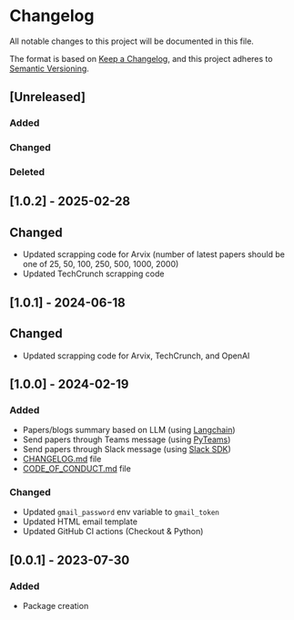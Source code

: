 # Changelog

All notable changes to this project will be documented in this file.

The format is based on [Keep a Changelog](https://keepachangelog.com/en/1.0.0/),
and this project adheres to [Semantic Versioning](https://semver.org/spec/v2.0.0.html).

## [Unreleased]

### Added

### Changed

### Deleted

## [1.0.2] - 2025-02-28

## Changed

- Updated scrapping code for Arvix (number of latest papers should be one of 25, 50, 100, 250, 500, 1000, 2000)
- Updated TechCrunch scrapping code

## [1.0.1] - 2024-06-18

## Changed

- Updated scrapping code for Arvix, TechCrunch, and OpenAI

## [1.0.0] - 2024-02-19

### Added

- Papers/blogs summary based on LLM (using [Langchain](https://www.langchain.com/))
- Send papers through Teams message (using [PyTeams](https://pypi.org/project/pymsteams))
- Send papers through Slack message (using [Slack SDK](https://slack.dev/python-slack-sdk))
- [CHANGELOG.md](./CHANGELOG.md) file
- [CODE_OF_CONDUCT.md](./CODE_OF_CONDUCT.md) file

### Changed

- Updated `gmail_password` env variable to `gmail_token`
- Updated HTML email template
- Updated GitHub CI actions (Checkout & Python)

## [0.0.1] - 2023-07-30

### Added

- Package creation
